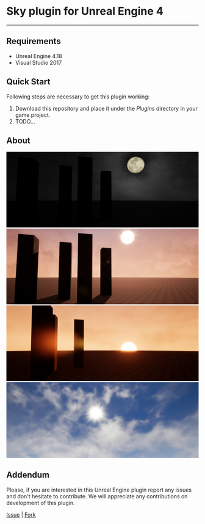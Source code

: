 # Sky plugin for Unreal Engine 4

---
## Requirements
- Unreal Engine 4.18
- Visual Studio 2017

## Quick Start
Following steps are necessary to get this plugin working:
1. Download this repository and place it under the *Plugins* directory in your game project.
2. TODO...

## About
![Showcase](https://raw.githubusercontent.com/4Unreal/GameSky/master/Resources/Screenshot_01.png)
![Showcase](https://raw.githubusercontent.com/4Unreal/GameSky/master/Resources/Screenshot_02.png)
![Showcase](https://raw.githubusercontent.com/4Unreal/GameSky/master/Resources/Screenshot_03.png)
![Showcase](https://raw.githubusercontent.com/4Unreal/GameSky/master/Resources/Screenshot_04.png)

## Addendum
Please, if you are interested in this Unreal Engine plugin report any issues and don't hesitate to contribute.
We will appreciate any contributions on development of this plugin.

[Issue](https://github.com/4Unreal/GameSky/issues) | [Fork](https://github.com/4Unreal/GameSky)

